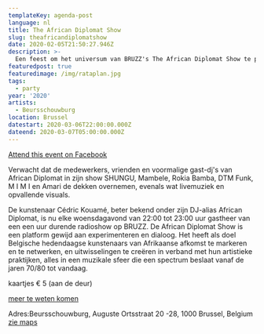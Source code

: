 ```yaml
---
templateKey: agenda-post
language: nl
title: The African Diplomat Show
slug: theafricandiplomatshow
date: 2020-02-05T21:50:27.946Z
description: >-
  Een feest om het universum van BRUZZ's The African Diplomat Show te presenteren door een mix van muziek en visuele kunst via live analoge VJing.
featuredpost: true
featuredimage: /img/rataplan.jpg
tags:
  - party
year: '2020'
artists:
  - Beursschouwburg
location: Brussel
datestart: 2020-03-06T22:00:00.000Z
dateend: 2020-03-07T05:00:00.000Z
---
```

[Attend this event on Facebook](https://www.facebook.com/events/196284398239401/)

Verwacht dat de medewerkers, vrienden en voormalige gast-dj's van African Diplomat in zijn show SHUNGU, Mambele, Rokia Bamba, DTM Funk, M I M I en Amari de dekken overnemen, evenals wat livemuziek en opvallende visuals.

De kunstenaar Cédric Kouamé, beter bekend onder zijn DJ-alias African Diplomat, is nu elke woensdagavond van 22:00 tot 23:00 uur gastheer van een een uur durende radioshow op BRUZZ. De African Diplomat Show is een platform gewijd aan experimenteren en dialoog. Het heeft als doel Belgische hedendaagse kunstenaars van Afrikaanse afkomst te markeren en te netwerken, en uitwisselingen te creëren in verband met hun artistieke praktijken, alles in een muzikale sfeer die een spectrum beslaat vanaf de jaren 70/80 tot vandaag.

kaartjes
€ 5 (aan de deur)

[meer te weten komen](beursschouwburg.be/fr/events/the-african-diplomat-show/)

Adres:Beursschouwburg, Auguste Ortsstraat 20 -28, 1000 Brussel, Belgium [zie maps](https://goo.gl/maps/DhBu8cak4gTzckgZA)
